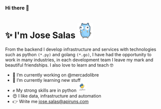 ### Hi there 👋 
# ✨  I'm Jose Salas <img src="images/go.gif" height="50"> 

From the backend I develop infrastructure and services with technologies such as python `(*.py)` and golang `(*.go)`, 
I have had the opportunity to work in many industries, in each development team I leave my mark and beautiful friendships. I also love to learn and teach 🤓


- 🔭 I’m currently working on @mercadolibre
- 🌱 I’m currently learning new stuff
- ✊ My strong skills are in python <img src="images/python.png" height="30">
- 😍 I like data, infrastructure and automation
- 👉 Write me jose.salas@apiruns.com
